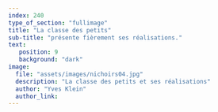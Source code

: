 ```yaml
---
index: 240
type_of_section: "fullimage"
title: "La classe des petits"
sub-title: "présente fièrement ses réalisations."
text:
   position: 9
   background: "dark"
image:
  file: "assets/images/nichoirs04.jpg"
  description: "La classe des petits et ses réalisations"
  author: "Yves Klein"
  author_link:
---
```


